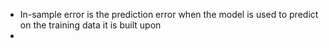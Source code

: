 * In-sample error is the prediction error when the model is used to predict on the training data it is built upon
* 

